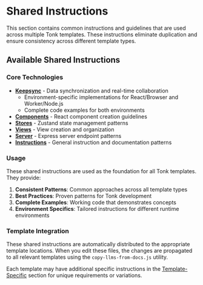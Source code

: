 # Shared Instructions

This section contains common instructions and guidelines that are used across multiple Tonk templates. These instructions eliminate duplication and ensure consistency across different template types.

## Available Shared Instructions

### Core Technologies
- **[Keepsync](./keepsync/README.md)** - Data synchronization and real-time collaboration
  - Environment-specific implementations for React/Browser and Worker/Node.js
  - Complete code examples for both environments
- **[Components](./components.md)** - React component creation guidelines
- **[Stores](./stores.md)** - Zustand state management patterns
- **[Views](./views.md)** - View creation and organization
- **[Server](./server.md)** - Express server endpoint patterns
- **[Instructions](./instructions.md)** - General instruction and documentation patterns

### Usage

These shared instructions are used as the foundation for all Tonk templates. They provide:

1. **Consistent Patterns**: Common approaches across all template types
2. **Best Practices**: Proven patterns for Tonk development
3. **Complete Examples**: Working code that demonstrates concepts
4. **Environment Specifics**: Tailored instructions for different runtime environments

### Template Integration

These shared instructions are automatically distributed to the appropriate template locations. When you edit these files, the changes are propagated to all relevant templates using the `copy-llms-from-docs.js` utility.

Each template may have additional specific instructions in the [Template-Specific](../templates/README.md) section for unique requirements or variations. 